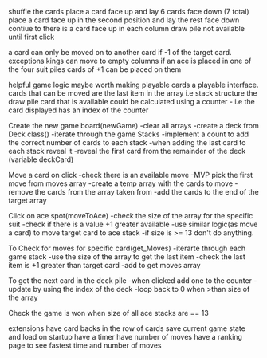 shuffle the cards
place a card face up and lay 6 cards face down (7 total)
place a card face up in the second position and lay the rest face down 
contiue to there is a card face up in each column
draw pile not available until first click

a card can only be moved on to another card if -1 of the target card.
exceptions 
  kings can move to empty columns
  if an ace is placed in one of the four suit piles cards of +1 can be placed on them

helpful game logic
  maybe worth making playable cards a playable interface.
  cards that can be moved are the last item in the array i.e stack structure
  the draw pile card that is available could be calculated using a counter
    - i.e the card displayed has an index of the counter

Create the new game board(newGame)
  -clear all arrays
  -create a deck from Deck class()
  -iterate through the game Stacks
  -implement a count to add the correct number of cards to each stack
  -when adding the last card to each stack reveal it
  -reveal the first card from the remainder of the deck (variable deckCard)

Move a card on click
  -check there is an available move
  -MVP pick the first move from moves array
  -create a temp array with the cards to move
  -remove the cards from the array taken from 
  -add the cards to the end of the target array

Click on ace spot(moveToAce)
  -check the size of the array for the specific suit
  -check if there is a value +1 greater available
  -use similar logic(as move a card) to move target card to ace stack
  -if size is >= 13 don't do anything.

To Check for moves for specific card(get_Moves)
  -iterarte through each game stack
  -use the size of the array to get the last item
  -check the last item is +1 greater than target card
  -add to get moves array


To get the next card in the deck pile
  -when clicked add one to the counter
  -update by using the index of the deck
  -loop back to 0 when >than size of the array

Check the game is won when size of all ace stacks are == 13



extensions
  have card backs in the row of cards
  save current game state and load on startup
  have a timer
  have number of moves
  have a ranking page to see fastest time and number of moves